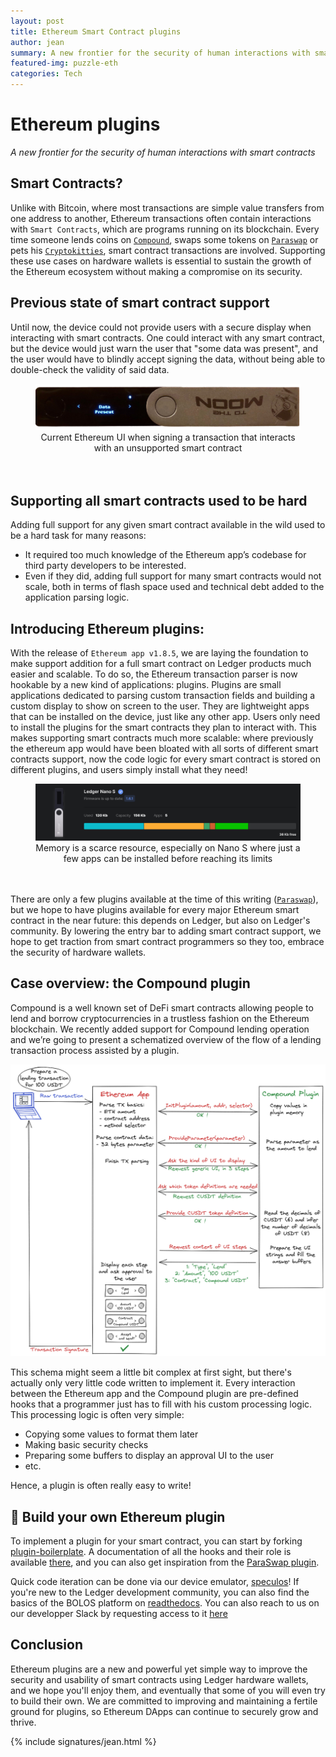 ```yaml
---
layout: post
title: Ethereum Smart Contract plugins
author: jean
summary: A new frontier for the security of human interactions with smart contracts
featured-img: puzzle-eth
categories: Tech
---
```


# Ethereum plugins

_A new frontier for the security of human interactions with smart contracts_

## Smart Contracts?

Unlike with Bitcoin, where most transactions are simple value transfers from one address to another, Ethereum transactions often contain interactions with `Smart Contracts`, which are programs running on its blockchain. Every time someone lends coins on [`Compound`](https://compound.finance/), swaps some tokens on [`Paraswap`](https://paraswap.io/) or pets his [`Cryptokitties`](https://www.cryptokitties.co/), smart contract transactions are involved. Supporting these use cases on hardware wallets is essential to sustain the growth of the Ethereum ecosystem without making a compromise on its security.

## Previous state of smart contract support

Until now, the device could not provide users with a secure display when interacting with smart contracts. One could interact with any smart contract, but the device would just warn the user that "some data was present", and the user would have to blindly accept signing the data, without being able to double-check the validity of said data.

<center>
<figure class="image">
  <img src="/assets/eth_plugins/data_present_nano_x.png" alt="Nano X showing 'Data Present' when signing unsupported smart contract">
  <figcaption>Current Ethereum UI when signing a transaction that interacts with an unsupported smart contract</figcaption>
  <br/><br/>
</figure>
</center>

## Supporting all smart contracts used to be hard

Adding full support for any given smart contract available in the wild used to be a hard task for many reasons:

- It required too much knowledge of the Ethereum app’s codebase for third party developers to be interested.
- Even if they did, adding full support for many smart contracts would not scale, both in terms of flash space used and technical debt added to the application parsing logic.

## Introducing Ethereum plugins:

With the release of `Ethereum app v1.8.5`, we are laying the foundation to make support addition for a full smart contract on Ledger products much easier and scalable.
To do so, the Ethereum transaction parser is now hookable by a new kind of applications: plugins.
Plugins are small applications dedicated to parsing custom transaction fields and building a custom display to show on screen to the user. They are lightweight apps that can be installed on the device, just like any other app. Users only need to install the plugins for the smart contracts they plan to interact with. This makes supporting smart contracts much more scalable: where previously the ethereum app would have been bloated with all sorts of different smart contracts support, now the code logic for every smart contract is stored on different plugins, and users simply install what they need!

<center>
<figure class="image">
  <img src="/assets/eth_plugins/manager_view_nano_s.png" alt="Ledger Live Manager view, where only little space remains available to install new apps on a Nano S">
  <figcaption>Memory is a scarce resource, especially on Nano S where just a few apps can be installed before reaching its limits</figcaption>
  <br/><br/>
</figure>
</center>

There are only a few plugins available at the time of this writing ([`Paraswap`](https://github.com/LedgerHQ/app-plugin-paraswap)), but we hope to have plugins available for every major Ethereum smart contract in the near future: this depends on Ledger, but also on Ledger's community. By lowering the entry bar to adding smart contract support, we hope to get traction from smart contract programmers so they too, embrace the security of hardware wallets.

## Case overview: the Compound plugin

Compound is a well known set of DeFi smart contracts allowing people to lend and borrow cryptocurrencies in a trustless fashion on the Ethereum blockchain. We recently added support for Compound lending operation and we’re going to present a schematized overview of the flow of a lending transaction process assisted by a plugin.

![compound plugin interactions schema](../assets/eth_plugins/compound-plugin-interactions-schema.png "Overview of a lending transaction processng using a plugin")

This schema might seem a little bit complex at first sight, but there's actually only very little code written to implement it. Every interaction between the Ethereum app and the Compound plugin are pre-defined hooks that a programmer just has to fill with his custom processing logic. This processing logic is often very simple:

- Copying some values to format them later
- Making basic security checks
- Preparing some buffers to display an approval UI to the user
- etc.

Hence, a plugin is often really easy to write!

## 🦄 Build your own Ethereum plugin

To implement a plugin for your smart contract, you can start by forking [plugin-boilerplate](https://github.com/app-plugin-boilerplate). A documentation of all the hooks and their role is available [there](https://github.com/LedgerHQ/app-ethereum/blob/master/doc/ethapp_plugins.asc), and you can also get inspiration from the [ParaSwap plugin](https://github.com/LedgerHQ/app-plugin-paraswap).

Quick code iteration can be done via our device emulator, [speculos](https://github.com/LedgerHQ/speculos/)!
If you're new to the Ledger development community, you can also find the basics of the BOLOS platform on [readthedocs](https://developers.ledger.com/). You can also reach to us on our developper Slack by requesting access to it [here](https://support.ledger.com/hc/en-us/requests/new)

## Conclusion

Ethereum plugins are a new and powerful yet simple way to improve the security and usability of smart contracts using Ledger hardware wallets, and we hope you'll enjoy them, and eventually that some of you will even try to build their own.
We are committed to improving and maintaining a fertile ground for plugins, so Ethereum DApps can continue to securely grow and thrive.

{% include signatures/jean.html %}
